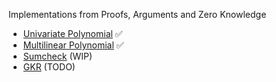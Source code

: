 Implementations from Proofs, Arguments and Zero Knowledge

- [Univariate Polynomial](/src/univariate_poly.rs) ✅
- [Multilinear Polynomial](/src/multilinear_poly.rs) ✅
- [Sumcheck]() (WIP)
- [GKR]() (TODO)